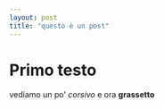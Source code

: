 ```yaml
---
layout: post
title: "questo è un post"
---
```


# Primo testo

vediamo un po' _corsivo_ e ora **grassetto**

